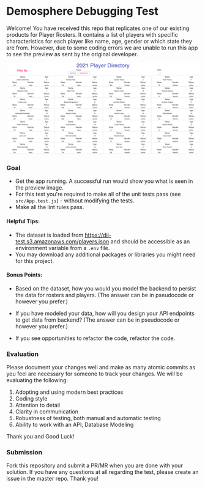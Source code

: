 # Demosphere Debugging Test
Welcome! You have received this repo that replicates one of our existing products for Player Rosters. It contains a list of players with specific characteristics for each player like name, age, gender or which state they are from. However, due to some coding errors we are unable to run this app to see the preview as sent by the original developer. 

![App Preview](preview.png "App Preview")

### Goal
* Get the app running. A successful run would show you what is seen in the preview image.
* For this test you're required to make all of the unit tests pass (see `src/App.test.js`) - without modifying the tests. 
* Make all the lint rules pass.

#### Helpful Tips:
* The dataset is loaded from https://dii-test.s3.amazonaws.com/players.json and should be accessible as an environment variable from a `.env` file.
* You may download any additional packages or libraries you might need for this project.

#### Bonus Points:

* Based on the dataset, how you would you model the backend to persist the data for rosters and players. (The answer can be in pseudocode or however you prefer.)

* If you have modeled your data, how will you design your API endpoints to get data from backend? (The answer can be in pseudocode or however you prefer.)

* If you see opportunities to refactor the code, refactor the code.

### Evaluation
Please document your changes well and make as many atomic commits as you feel are necessary for someone to track your changes.
We will be evaluating the following:

1. Adopting and using modern best practices
2. Coding style
3. Attention to detail
4. Clarity in communication
5. Robustness of testing, both manual and automatic testing
6. Ability to work with an API, Database Modeling

Thank you and Good Luck!

### Submission
Fork this repository and submit a PR/MR when you are done with your solution.
If you have any questions at all regarding the test, please create an issue in the master repo. Thank you!